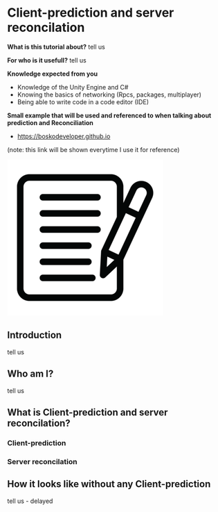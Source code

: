# Client-prediction and server reconcilation

**What is this tutorial about?** 
tell us

**For who is it usefull?**
tell us

**Knowledge expected from you**
- Knowledge of the Unity Engine and C#
- Knowing the basics of networking (Rpcs, packages, multiplayer)
- Being able to write code in a code editor (IDE)

**Small example that will be used and referenced to when talking about prediction and Reconciliation**
- https://boskodeveloper.github.io

(note: this link will be shown everytime I use it for reference)

![testimage](images/test_image.png?raw=true)

## Introduction
tell us

## Who am I?
tell us

## What is Client-prediction and server reconcilation?
### Client-prediction
### Server reconcilation


## How it looks like without any Client-prediction
tell us - delayed
